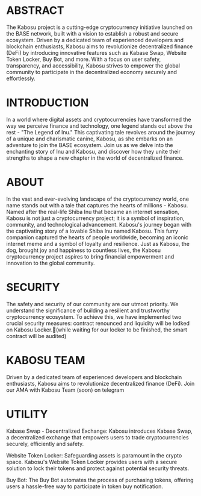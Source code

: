 # ABSTRACT
The Kabosu project is a cutting-edge cryptocurrency initiative launched on the BASE network, built with a vision to establish a robust and secure ecosystem. Driven by a dedicated team of experienced developers and blockchain enthusiasts, Kabosu aims to revolutionize decentralized finance (DeFi) by introducing innovative features such as Kabase Swap, Website Token Locker, Buy Bot, and more. With a focus on user safety, transparency, and accessibility, Kabosu strives to empower the global community to participate in the decentralized economy securely and effortlessly.
# INTRODUCTION
In a world where digital assets and cryptocurrencies have transformed the way we perceive finance and technology, one legend stands out above the rest - "The Legend of Inu." This captivating tale revolves around the journey of a unique and charismatic canine, Kabosu, as she embarks on an adventure to join the BASE ecosystem. Join us as we delve into the enchanting story of Inu and Kabosu, and discover how they unite their strengths to shape a new chapter in the world of decentralized finance.
# ABOUT 
In the vast and ever-evolving landscape of the cryptocurrency world, one name stands out with a tale that captures the hearts of millions - Kabosu. Named after the real-life Shiba Inu that became an internet sensation, Kabosu is not just a cryptocurrency project; it is a symbol of inspiration, community, and technological advancement.
Kabosu's journey began with the captivating story of a lovable Shiba Inu named Kabosu. This furry companion captured the hearts of people worldwide, becoming an iconic internet meme and a symbol of loyalty and resilience. Just as Kabosu, the dog, brought joy and happiness to countless lives, the Kabosu cryptocurrency project aspires to bring financial empowerment and innovation to the global community.
# SECURITY
The safety and security of our community are our utmost priority. We understand the significance of building a resilient and trustworthy cryptocurrency ecosystem. To achieve this, we have implemented two crucial security measures: contract renounced and liquidity will be lodked on Kabosu Locker.(while waiting for our locker to be finished, the smart contract  will be audited)
# KABOSU TEAM
Driven by a dedicated team of experienced developers and blockchain enthusiasts, Kabosu aims to revolutionize decentralized finance (DeFi).
 Join our AMA with Kabosu Team (soon) on telegram
# UTILITY
Kabase Swap - Decentralized Exchange: Kabosu introduces Kabase Swap, a decentralized exchange that empowers users to trade cryptocurrencies securely, efficiently and safety.

Website Token Locker: Safeguarding assets is paramount in the crypto space. Kabosu's Website Token Locker provides users with a secure solution to lock their tokens and protect against potential security threats.

Buy Bot: The Buy Bot automates the process of purchasing tokens, offering users a hassle-free way to participate in token buy notification.

